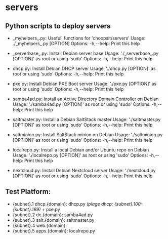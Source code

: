 # servers

## Python scripts to deploy servers

* \_myhelpers\_.py:
    Usefull functions for 'choopsit/servers'
    Usage:
      ./\_myhelpers\_.py [OPTION]
    Options:
      -h,--help: Print this help

* \_serverbase\_.py:
    Install Debian server base
    Usage:
      './\_serverbase\_.py [OPTION]' as root or using 'sudo'
    Options:
      -h,--help: Print this help

* dhcp.py:
    Install Debian DHCP server
    Usage:
      './dhcp.py [OPTION]' as root or using 'sudo'
    Options:
      -h,--help: Print this help

* pxe.py:
    Install Debian PXE Boot server
    Usage:
      './pxe.py [OPTION]' as root or using 'sudo'
    Options:
      -h,--help: Print this help

* samba4ad.py:
    Install an Active Directory Domain Controller on Debian
    Usage:
      './samba4ad.py [OPTION]' as root or using 'sudo'
    Options:
      -h,--help: Print this help

* saltmaster.py:
    Install a Debian SaltStack master
    Usage:
      './saltmaster.py [OPTION]' as root or using 'sudo'
    Options:
      -h,--help: Print this help

* saltminion.py:
    Install SaltStack minion on Debian
    Usage:
      './saltminion.py [OPTION]' as root or using 'sudo'
    Options:
      -h,--help: Print this help

* localrepo.py:
    Install a local Debian and/or Ubuntu repo on Debian
    Usage:
      './localrepo.py [OPTION]' as root or using 'sudo'
    Options:
      -h,--help: Print this help

* nextcloud.py:
    Install Debian Nextcloud server
    Usage:
      './nextcloud.py [OPTION]' as root or using 'sudo'
    Options:
      -h,--help: Print this help

## Test Platform:

* {subnet}.1  dhcp.{domain}:  dhcp.py _(plage dhcp: {subnet}.100-{subnet}.199)_ + pxe.py
* {subnet}.2  dc.{domain}:    samba4ad.py
* {subnet}.3  salt.{domain}:  saltmaster.py
* {subnet}.4  web.{domain}:
* {subnet}.5  apps.{domain}:  localrepo.py

